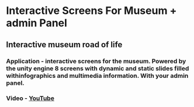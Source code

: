 # Interactive Screens For Museum + admin Panel

## Interactive museum road of life
### Application - interactive screens for the museum. Powered by the unity engine 8 screens with dynamic and static slides filled withinfographics and multimedia information. With your admin panel.

### Video - [YouTube](https://youtu.be/VwIyaaDH7qo)
